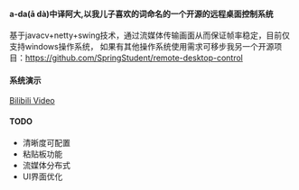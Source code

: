 #### a-da(ā dà)中译阿大,以我儿子喜欢的词命名的一个开源的远程桌面控制系统

基于javacv+netty+swing技术，通过流媒体传输画面从而保证帧率稳定，目前仅支持windows操作系统，
如果有其他操作系统使用需求可移步我另一个开源项目：https://github.com/SpringStudent/remote-desktop-control

#### 系统演示

[Bilibili Video](https://www.bilibili.com/video/BV1fRQ7YSEDo/)

#### TODO

* 清晰度可配置
* 粘贴板功能
* 流媒体分布式
* UI界面优化
